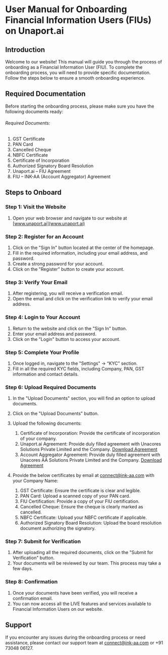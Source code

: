# User Manual for Onboarding Financial Information Users (FIUs) on Unaport.ai

## Introduction
Welcome to our website! This manual will guide you through the process of onboarding as a Financial Information User (FIU). To complete the onboarding process, you will need to provide specific documentation. Follow the steps below to ensure a smooth onboarding experience.

## Required Documentation
Before starting the onboarding process, please make sure you have the following documents ready:
###### Required Documents:
1. GST Certificate
2. PAN Card
3. Cancelled Cheque
4. NBFC Certificate
5. Certificate of Incorporation
6. Authorized Signatory Board Resolution
7. Unaport.ai – FIU Agreement
8. FIU – INK-AA (Account Aggregator) Agreement

## Steps to Onboard

### Step 1: Visit the Website
1. Open your web browser and navigate to our website at [www.unaport.ai](www.unaport.ai)

### Step 2: Register for an Account
1. Click on the "Sign In" button located at the center of the homepage.
2. Fill in the required information, including your email address, and password.
3. Create a strong password for your account.
4. Click on the "Register" button to create your account.

### Step 3: Verify Your Email
1. After registering, you will receive a verification email.
2. Open the email and click on the verification link to verify your email address.

### Step 4: Login to Your Account
1. Return to the website and click on the "Sign In" button.
2. Enter your email address and password.
3. Click on the "Login" button to access your account.

### Step 5: Complete Your Profile
1. Once logged in, navigate to the "Settings" -> “KYC” section.
2. Fill in all the required KYC fields, including Company, PAN, GST information and contact details.

### Step 6: Upload Required Documents
1. In the "Upload Documents" section, you will find an option to upload documents.
2. Click on the "Upload Documents" button.
3. Upload the following documents:
   1. Certificate of Incorporation: Provide the certificate of incorporation of your company.
   2. Unaport.ai Agreement: Provide duly filled agreement with Unacores Solutions Private Limited and the Company. [Download Agreement](https://sandbox-fiu-public-docs.s3.ap-south-1.amazonaws.com/FIU-Onboarding-Docs/Unaport+Agreement.docx)
   3. Account Aggregator Agreement: Provide duly filled agreement with Unacores AA Solutions Private Limited and the Company. [Download Agreement](https://sandbox-fiu-public-docs.s3.ap-south-1.amazonaws.com/FIU-Onboarding-Docs/INKAA+and+FIU+Agreement.docx)

4. Provide the below certificates by email at connect@ink-aa.com with your Company Name:
   1. GST Certificate: Ensure the certificate is clear and legible.
   2. PAN Card: Upload a scanned copy of your PAN card.
   3. FIU Certification: Provide a copy of your FIU certification.
   4. Cancelled Cheque: Ensure the cheque is clearly marked as cancelled.
   5. NBFC Certificate: Upload your NBFC certificate if applicable.
   6. Authorized Signatory Board Resolution: Upload the board resolution document authorizing the signatory.

### Step 7: Submit for Verification
1. After uploading all the required documents, click on the "Submit for Verification" button.
2. Your documents will be reviewed by our team. This process may take a few days.

### Step 8: Confirmation
1. Once your documents have been verified, you will receive a confirmation email.
2. You can now access all the LIVE features and services available to Financial Information Users on our website.

## Support
If you encounter any issues during the onboarding process or need assistance, please contact our support team at connect@ink-aa.com or +91 73048 06127.